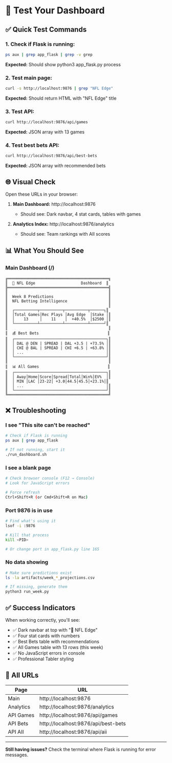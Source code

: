 # 🧪 Test Your Dashboard

## ✅ Quick Test Commands

### 1. Check if Flask is running:
```bash
ps aux | grep app_flask | grep -v grep
```
**Expected:** Should show python3 app_flask.py process

### 2. Test main page:
```bash
curl -s http://localhost:9876 | grep "NFL Edge"
```
**Expected:** Should return HTML with "NFL Edge" title

### 3. Test API:
```bash
curl http://localhost:9876/api/games
```
**Expected:** JSON array with 13 games

### 4. Test best bets API:
```bash
curl http://localhost:9876/api/best-bets
```
**Expected:** JSON array with recommended bets

## 🌐 Visual Check

Open these URLs in your browser:

1. **Main Dashboard:** http://localhost:9876
   - Should see: Dark navbar, 4 stat cards, tables with games
   
2. **Analytics Index:** http://localhost:9876/analytics
   - Should see: Team rankings with AII scores

## 📊 What You Should See

### Main Dashboard (/)
```
╔════════════════════════════════════════════╗
║  🏈 NFL Edge                    Dashboard  ║
╠════════════════════════════════════════════╣
║                                            ║
║  Week 8 Predictions                        ║
║  NFL Betting Intelligence                  ║
║                                            ║
║  ┌──────────┬──────────┬──────────┬──────┐║
║  │Total Games│Rec Plays │Avg Edge  │Stake │║
║  │    13     │    11    │  +40.5%  │$2500 │║
║  └──────────┴──────────┴──────────┴──────┘║
║                                            ║
║  💰 Best Bets                              ║
║  ┌────────────────────────────────────────┐║
║  │ DAL @ DEN | SPREAD | DAL +3.5 | +73.5% │║
║  │ CHI @ BAL | SPREAD | CHI +6.5 | +63.8% │║
║  │ ...                                    │║
║  └────────────────────────────────────────┘║
║                                            ║
║  📊 All Games                              ║
║  ┌────────────────────────────────────────┐║
║  │ Away│Home│Score│Spread│Total│Win%│EV%  │║
║  │ MIN │LAC │23-22│ +3.0│44.5│45.5│+23.1%│║
║  │ ...                                    │║
║  └────────────────────────────────────────┘║
╚════════════════════════════════════════════╝
```

## ❌ Troubleshooting

### I see "This site can't be reached"
```bash
# Check if Flask is running
ps aux | grep app_flask

# If not running, start it
./run_dashboard.sh
```

### I see a blank page
```bash
# Check browser console (F12 → Console)
# Look for JavaScript errors

# Force refresh
Ctrl+Shift+R (or Cmd+Shift+R on Mac)
```

### Port 9876 is in use
```bash
# Find what's using it
lsof -i :9876

# Kill that process
kill <PID>

# Or change port in app_flask.py line 165
```

### No data showing
```bash
# Make sure predictions exist
ls -la artifacts/week_*_projections.csv

# If missing, generate them
python3 run_week.py
```

## ✅ Success Indicators

When working correctly, you'll see:

- ✅ Dark navbar at top with "🏈 NFL Edge"
- ✅ Four stat cards with numbers
- ✅ Best Bets table with recommendations
- ✅ All Games table with 13 rows (this week)
- ✅ No JavaScript errors in console
- ✅ Professional Tabler styling

## 🔗 All URLs

| Page | URL |
|------|-----|
| Main | http://localhost:9876 |
| Analytics | http://localhost:9876/analytics |
| API Games | http://localhost:9876/api/games |
| API Bets | http://localhost:9876/api/best-bets |
| API AII | http://localhost:9876/api/aii |

---

**Still having issues?** Check the terminal where Flask is running for error messages.
